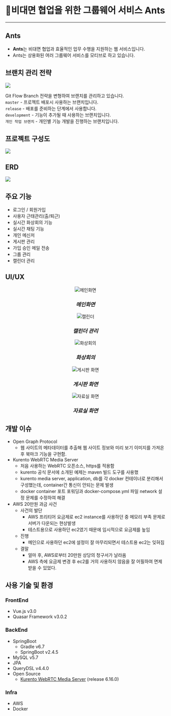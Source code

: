 # 🐜비대면 협업을 위한 그룹웨어 서비스 Ants
---
## **Ants**
 - **Ants**는 비대면 협업과 효율적인 업무 수행을 지원하는 웹 서비스입니다.
 - Ants는 상용화된 여러 그룹웨어 서비스를 모티브로 하고 있습니다.


## **브랜치 관리 전략**
![](https://images.velog.io/images/nunddu/post/0c7eb99c-771c-469b-bee2-4cc8d1d84c91/image.png)

Git Flow Branch 전략을 변형하여 브랜치를 관리하고 있습니다.   
`master` - 프로젝트 배포시 사용하는 브랜치입니다.  
`release` - 배포를 준비하는 단계에서 사용합니다.  
`development` - 기능이 추가될 때 사용하는 브랜치입니다.   
`개인 작업 브랜치` - 개인별 기능 개발을 진행하는 브랜치입니다.   

## **프로젝트 구성도**
![](https://images.velog.io/images/nunddu/post/5d026103-961f-4b2a-8988-676ffaf42a5f/image.png)

## ERD
![](https://images.velog.io/images/nunddu/post/185263d5-54f1-432d-bddc-5df4bcce4865/image.png)
## **주요 기능**
 - 로그인 / 회원가입
 - 사용자 근태관리(출/퇴근)
 - 실시간 화상회의 기능
 - 실시간 채팅 기능
 - 개인 메신저
 - 게시판 관리
 - 가입 승인 메일 전송
 - 그룹 관리 
 - 캘린더 관리

## **UI/UX**
<center>
<figure>
    <img src="https://images.velog.io/images/nunddu/post/a6f3351e-7f6b-4f0a-ae8e-ff24d1747e70/image.png" title="메인화면">    
    <h3><i>메인화면</i></h2>
</figure>
<figure>
    <img src="https://images.velog.io/images/nunddu/post/74cb5318-6820-4d31-b4db-6d7c49587c1f/image.png" title="캘린더">    
    <h3><i>캘린더 관리</i></h2>
</figure>
<figure>
    <img src="https://images.velog.io/images/nunddu/post/99d652f3-f5bb-409b-b9fe-744526dee942/image.png" title="화상회의">    
    <h3><i>화상회의</i></h2>
</figure>
<figure>
    <img src="https://images.velog.io/images/nunddu/post/24d620b7-4816-49a8-94bf-a98a7cbd3d9d/image.png" title="게시판 화면">    
    <h3><i>게시판 화면</i></h2>
</figure>
<figure>
    <img src="https://images.velog.io/images/nunddu/post/26c50e9d-1332-497e-a3b7-00e5425682c9/image.png" title="자료실 화면">    
    <h3><i>자료실 화면</i></h2>
</figure>
</center>

## **개발 이슈**
 - Open Graph Protocol
   - 웹 사이트의 메타데이터를 추출해 웹 사이트 정보와 미리 보기 이미지를 가져온 후 북마크 기능을 구현함.
 - Kurento WebRTC Media Server
     - 처음 사용하는 WebRTC 오픈소스, https를 적용함
     - kurento 공식 문서에 소개된 예제는 maven 빌드 도구를 사용했
     - kurento media server, application, db를 각 docker 컨테이너로 분리해서 구성했는데, container간 통신이 안되는 문제 발생
     - docker container 포트 포워딩과 docker-compose.yml 파일 network 설정 문제를 수정하여 해결
 - AWS 20만원 과금 사건
   - 사건의 발단
     - AWS 프리티어 요금제로 ec2 instance를 사용하던 중 메모리 부족 문제로 서버가 다운되는 현상발생
     - 테스트용으로 사용하던 ec2였기 때문에 임시적으로 요금제를 높임
   - 진행
     - 메인으로 사용하던 ec2에 설정이 잘 마무리되면서 테스트용 ec2는 잊혀짐
   - 결말
     - 얼마 후, AWS로부터 20만원 상당의 청구서가 날라옴
     - AWS 측에 요금제 변경 후 ec2를 거의 사용하지 않음을 잘 어필하여 면제 받을 수 있었다.

## **사용 기술 및 환경**
### **FrontEnd**
 - Vue.js v3.0
 - Quasar Framework v3.0.2
   

### **BackEnd**

- SpringBoot
  - Gradle v6.7
  - SpringBoot v2.4.5
- MySQL v5.7
- JPA
- QueryDSL v4.4.0
- Open Source
  - [Kurento WebRTC Media Server](https://github.com/Kurento/kurento-tutorial-java) (release 6.16.0)


### **Infra**
 - AWS
 - Docker


